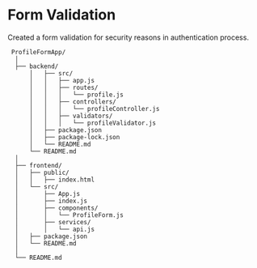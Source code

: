 # Form Validation
Created a form validation for security reasons in authentication process.

     ProfileFormApp/
      │
      ├── backend/
          │   ├── src/
          │   │   ├── app.js
          │   │   ├── routes/
          │   │   │   └── profile.js
          │   │   ├── controllers/
          │   │   │   └── profileController.js
          │   │   ├── validators/
          │   │   │   └── profileValidator.js
          │   ├── package.json
          │   ├── package-lock.json
          │   └── README.md
          └── README.md
      │
      ├── frontend/
      │   ├── public/
      │   │   ├── index.html
      │   └── src/
      │       ├── App.js
      │       ├── index.js
      │       ├── components/
      │       │   └── ProfileForm.js
      │       ├── services/
      │       │   └── api.js
      │   ├── package.json
      │   └── README.md
      │
      └── README.md
